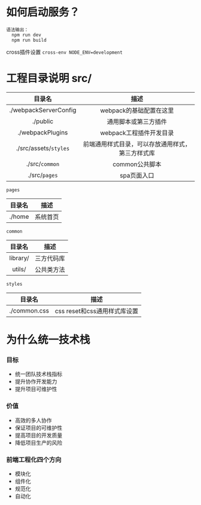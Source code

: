 # 如何启动服务？

```
语法输出：
  npm run dev
  npm run build
```


cross插件设置
`cross-env NODE_ENV=development`


# 工程目录说明 src/
|目录名|描述|
|:------:|:----------:|
|./webpackServerConfig|webpack的基础配置在这里|
|./public|通用脚本或第三方插件|
|./webpackPlugins|webpack工程插件开发目录|
|./src/assets/`styles`|前端通用样式目录，可以存放通用样式，第三方样式库|
|./src/`common`|common公共脚本|
|./src/`pages`|spa页面入口|

`pages`

|目录名|描述|
|:------:|:----------:|
|./home|系统首页|

`common`

|目录名|描述|
|:------:|:----------:|
|library/|三方代码库|
|utils/|公共类方法|

`styles`

|目录名|描述|
|:------:|:----------:|
|./common.css|css reset和css通用样式库设置|


# 为什么统一技术栈

### 目标
+ 统一团队技术栈指标
+ 提升协作开发能力
+ 提升项目可维护性

### 价值
+ 高效的多人协作
+ 保证项目的可维护性
+ 提高项目的开发质量
+ 降低项目生产的风险

### 前端工程化四个方向
+ 模块化
+ 组件化
+ 规范化
+ 自动化